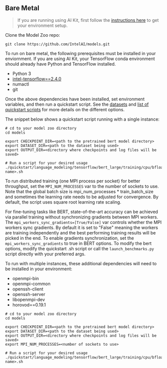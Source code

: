 <!--- 50. Bare Metal -->
## Bare Metal

> If you are running using AI Kit, first follow the
> [instructions here](/docs/general/tensorflow/AIKit.md) to get your environment setup.

Clone the Model Zoo repo:
```
git clone https://github.com/IntelAI/models.git
```

To run on bare metal, the following prerequisites must be installed in your enviornment.
If you are using AI Kit, your TensorFlow conda environment should already have Python and
TensorFlow installed.
* Python 3
* [intel-tensorflow==2.4.0](https://pypi.org/project/intel-tensorflow/)
* numactl
* git

Once the above dependencies have been installed, set environment variables,
and then run a quickstart script. See the [datasets](#datasets) and
[list of quickstart scripts](#quick-start-scripts) for more details on the
different options.

The snippet below shows a quickstart script running with a single instance:
```
# cd to your model zoo directory
cd models

export CHECKPOINT_DIR=<path to the pretrained bert model directory>
export DATASET_DIR=<path to the dataset being used>
export OUTPUT_DIR=<directory where checkpoints and log files will be saved>

# Run a script for your desired usage
./quickstart/language_modeling/tensorflow/bert_large/training/cpu/bfloat16/<script name>.sh
```

To run distributed training (one MPI process per socket) for better throughput,
set the `MPI_NUM_PROCESSES` var to the number of sockets to use. Note that the
global batch size is mpi_num_processes * train_batch_size and sometimes the learning
rate needs to be adjusted for convergence. By default, the script uses square root
learning rate scaling.

For fine-tuning tasks like BERT, state-of-the-art accuracy can be achieved via
parallel training without synchronizing gradients between MPI workers. The
`mpi_workers_sync_gradients=[True/False]` var controls whether the MPI
workers sync gradients. By default it is set to "False" meaning the workers
are training independently and the best performing training results will be
picked in the end. To enable gradients synchronization, set the
`mpi_workers_sync_gradients` to true in BERT options. To modify the bert
options, modify the quickstart .sh script or call the `launch_benchmarks.py`
script directly with your preferred args.

To run with multiple instances, these additional dependencies will need to be
installed in your environment:
* openmpi-bin
* openmpi-common
* openssh-client
* openssh-server
* libopenmpi-dev
* horovod==0.19.1

```
# cd to your model zoo directory
cd models

export CHECKPOINT_DIR=<path to the pretrained bert model directory>
export DATASET_DIR=<path to the dataset being used>
export OUTPUT_DIR=<directory where checkpoints and log files will be saved>
export MPI_NUM_PROCESSES=<number of sockets to use>

# Run a script for your desired usage
./quickstart/language_modeling/tensorflow/bert_large/training/cpu/bfloat16/<script name>.sh
```
